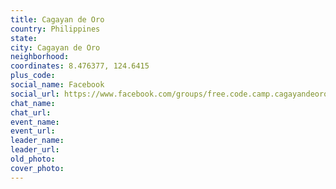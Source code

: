 ```yaml
---
title: Cagayan de Oro
country: Philippines
state: 
city: Cagayan de Oro
neighborhood: 
coordinates: 8.476377, 124.6415
plus_code:
social_name: Facebook
social_url: https://www.facebook.com/groups/free.code.camp.cagayandeoro.city
chat_name:
chat_url:
event_name:
event_url:
leader_name:
leader_url:
old_photo: 
cover_photo:
---
```

